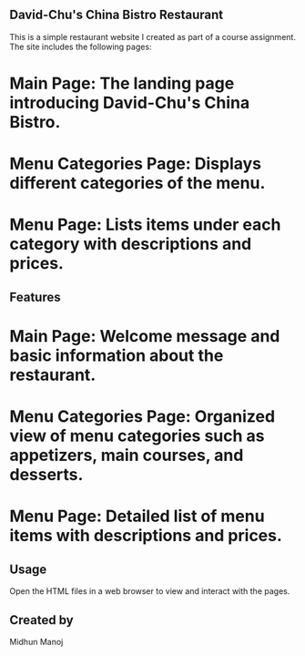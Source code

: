 ## David-Chu's China Bistro Restaurant

This is a simple restaurant website I created as part of a course assignment. The site includes the following pages:

# Main Page: The landing page introducing David-Chu's China Bistro.
# Menu Categories Page: Displays different categories of the menu.
# Menu Page: Lists items under each category with descriptions and prices.

## Features

# Main Page: Welcome message and basic information about the restaurant.
# Menu Categories Page: Organized view of menu categories such as appetizers, main courses, and desserts.
# Menu Page: Detailed list of menu items with descriptions and prices.

## Usage
Open the HTML files in a web browser to view and interact with the pages.

## Created by
Midhun Manoj
